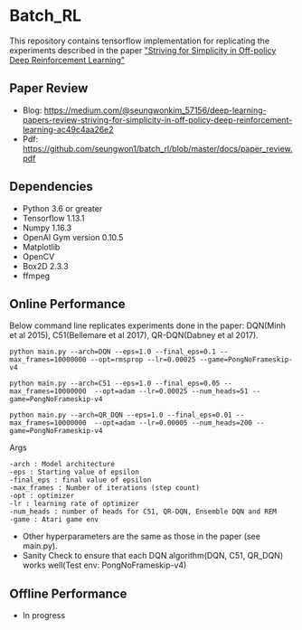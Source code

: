 # Batch_RL

This repository contains tensorflow implementation for replicating the experiments described in the paper ["Striving for Simplicity in Off-policy Deep Reinforcement Learning"]( https://arxiv.org/abs/1907.04543)

## Paper Review
- Blog: https://medium.com/@seungwonkim_57156/deep-learning-papers-review-striving-for-simplicity-in-off-policy-deep-reinforcement-learning-ac49c4aa26e2
- Pdf: https://github.com/seungwon1/batch_rl/blob/master/docs/paper_review.pdf

## Dependencies
- Python 3.6 or greater
- Tensorflow 1.13.1
- Numpy 1.16.3
- OpenAI Gym version 0.10.5
- Matplotlib
- OpenCV
- Box2D 2.3.3
- ffmpeg

## Online Performance
Below command line replicates experiments done in the paper: DQN(Minh et al 2015), C51(Bellemare et al 2017), QR-DQN(Dabney et al 2017).
```
python main.py --arch=DQN --eps=1.0 --final_eps=0.1 --max_frames=10000000 --opt=rmsprop --lr=0.00025 --game=PongNoFrameskip-v4

python main.py --arch=C51 --eps=1.0 --final_eps=0.05 --max_frames=10000000  --opt=adam --lr=0.00025 --num_heads=51 --game=PongNoFrameskip-v4

python main.py --arch=QR_DQN --eps=1.0 --final_eps=0.01 --max_frames=10000000  --opt=adam --lr=0.00005 --num_heads=200 --game=PongNoFrameskip-v4
```
Args
```
-arch : Model architecture
-eps : Starting value of epsilon
-final_eps : final value of epsilon
-max_frames : Number of iterations (step count)
-opt : optimizer
-lr : learning rate of optimizer
-num_heads : number of heads for C51, QR-DQN, Ensemble DQN and REM
-game : Atari game env
```
- Other hyperparameters are the same as those in the paper (see main.py).
- Sanity Check to ensure that each DQN algorithm(DQN, C51, QR_DQN) works well(Test env: PongNoFrameskip-v4)

## Offline Performance
- In progress
